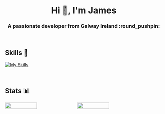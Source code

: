 <h1 align="center">Hi 👋, I'm James</h1>
<h3 align="center">A passionate developer from Galway Ireland :round_pushpin: </h3>

<br>

## Skills :seedling:
[![My Skills](https://skillicons.dev/icons?i=html,css,js,cs,dotnet,tailwind,bootstrap,postgres)](https://skillicons.dev)

<br>

## Stats :bar_chart:
<div class="container" style="display: flex; flex-direction: row;">
 <img style="height: auto; width: 45%;" class="img" src="https://github-readme-stats.vercel.app/api?username=James-Talbot&show_icons=true&theme=vue-dark" />
  &nbsp;
 <img style="height: auto; width: 45%;" class="img" src="https://github-readme-stats.vercel.app/api/top-langs/?username=James-Talbot&theme=vue-dark" />
</div>
